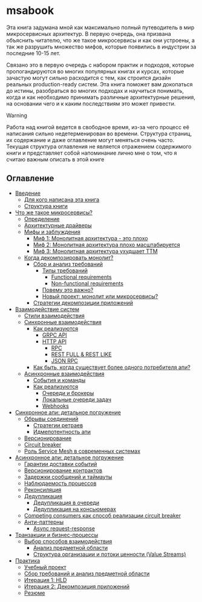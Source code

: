 # msabook

Эта книга задумана мной как максимально полный путеводитель в мир микросервисных архитектур. В первую очередь, она призвана объяснить читателю, что же такое микросервисы и как они устроены, а так же разрушить множество мифов, которые появились в индустрии за последние 10-15 лет.

Связано это в первую очередь с набором практик и подходов, которые пропогандируются во многих популярных книгах и курсах, которые зачастую могут сильно расходится с тем, как строится дизайн реальных production-ready систем. Эта книга поможет вам докопаться до истины, разобраться во многих подходах и научиться понимать, когда и как необходимо принимать различные архитектурные решения, на основании чего и к каким последствиям это может привести.

> [!WARNING]
>
> Работа над книгой ведется в свободное время, из-за чего процесс её написания сильно недетерменирован во времени. Структура страниц, их содержание и даже оглавление могут меняться очень часто. Текущая структура оглавления не является отражением содержимого книги и представляет собой напоминание лично мне о том, что я считаю важным описать в этой книге

## Оглавление

- [Введение]()
  - [Для кого написана эта книга]()
  - [Структура книги]()
- [Что же такое микросервисы?](/)
  - [Определение](/)
  - [Архитектурные драйверы](/)
  - [Мифы и заблуждения]()
    - [Миф 1: Монолитная архитектура - это плохо]()
    - [Миф 2: Монолитная архитектура плохо масштабируется]()
    - [Миф 3: Монолитная архитектура ухудшает TTM]()
  - [Когда декомпозировать монолит?](/)
    - [Сбор и анализ требований]()
      - [Типы требований]()
        - [Functional requirements]()
        - [Non-functional requirements]()
      - [Повему это важно?]()
      - [Новый проект: монолит или микросервисы?]()
    - [Стратегии декомпозиции приложений](/)
- [Взаимодействие систем]()
  - [Стили взаимодействия]()
  - [Синхронные взаимодействия]()
    - [Как реализуются]()
      - [GRPC API]()
      - [HTTP API]()
        - [RPC]()
        - [REST FULL & REST LIKE]()
        - [JSON RPC]()
    - [Как быть, когда существует более одного потребителя апи?]()
  - [Асинхронные взаимодействия]()
    - [События и команды]()
    - [Как реализуются]()
      - [Очереди и брокеры]()
      - [Локальные очереди задач]()
      - [Webhooks]()
- [Синхронное апи: детальное погружение]()
  - [Обрывы соединений]()
    - [Стратегии ретраев]()
    - [Идмепотентность апи]()
  - [Версионирование]()
  - [Circuit breaker]()
  - [Роль Service Mesh в современных системах]()
- [Асинхронное апи: детальное погружение]()
  - [Гарантии доставки событий]()
  - [Версионирование контрактов]()
  - [Задержки сообщений и таймауты]()
  - [Наблюдаемость процессов]()
  - [Реконсиляция]()
  - [Дедупликация]()
    - [Дедупликация в очереди]()
    - [Дедупликация на консьюмерах]()
  - [Competing consumers как способ реализации circuit breaker]()
  - [Анти-паттерны]()
    - [Async request-response]()
- [Транзакции и бизнес-процессы]()
  - [Выбор способов взаимодействия]()
    - [Анализ предметной области]()
    - [Структура организации и потоки ценности (Value Streams)]()
- [Практика]()
  - [Учебный проект]()
  - [Сбор требований и анализ предметной области]()
  - [Итерация 1: HLD]()
  - [Итерация 2: Декомпозиция приложений]()
  - [Резюме]()
